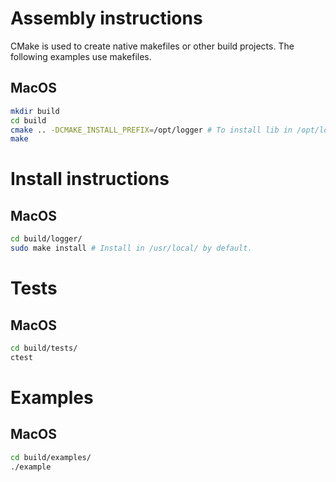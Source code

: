 # Assembly instructions
CMake is used to create native makefiles or other build projects. The following examples use makefiles.
## MacOS
```bash
mkdir build
cd build
cmake .. -DCMAKE_INSTALL_PREFIX=/opt/logger # To install lib in /opt/logger. There is /usr/local/ by default.
make
```
# Install instructions
## MacOS
```bash
cd build/logger/
sudo make install # Install in /usr/local/ by default.
```
# Tests
## MacOS
```bash
cd build/tests/
ctest
```
# Examples
## MacOS
```bash
cd build/examples/
./example
```